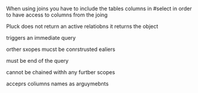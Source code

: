 When using joins you have to include the tables columns in #select in order to have access to columns from the joing

Pluck does not return an active relatiobns it returns the object

triggers an immediate query

orther sxopes mucst be conrstrusted ealiers

must be end of the query

cannot be chained withh any furtber scopes

acceprs coliumns names as arguymebnts
